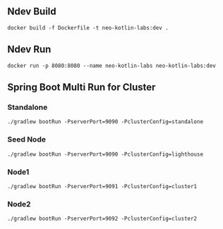 ## Ndev Build

``` shell
docker build -f Dockerfile -t neo-kotlin-labs:dev .
```

## Ndev Run

``` shell
docker run -p 8080:8080 --name neo-kotlin-labs neo-kotlin-labs:dev
```


## Spring Boot Multi Run for Cluster

### Standalone

``` shell
./gradlew bootRun -PserverPort=9090 -PclusterConfig=standalone
```

### Seed Node
``` shell
./gradlew bootRun -PserverPort=9090 -PclusterConfig=lighthouse
```

### Node1
``` shell
./gradlew bootRun -PserverPort=9091 -PclusterConfig=cluster1
```

### Node2
``` shell
./gradlew bootRun -PserverPort=9092 -PclusterConfig=cluster2
```